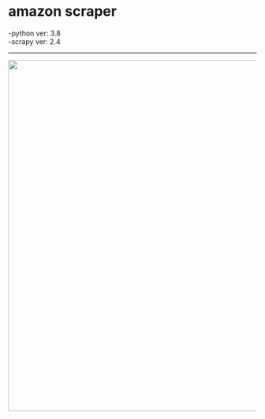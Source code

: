# amazon scraper

-python ver: 3.8
<br>
-scrapy ver: 2.4

<hr>

<p align="center">
  <img src="../master/amazon.png" width="913" height="712">     

</p>
